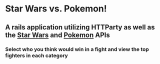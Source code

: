 # Star Wars vs. Pokemon!

## A rails application utilizing HTTParty as well as the [Star Wars](http://swapi.co/) and [Pokemon](http://pokeapi.co/) APIs

### Select who you think would win in a fight and view the top fighters in each category

